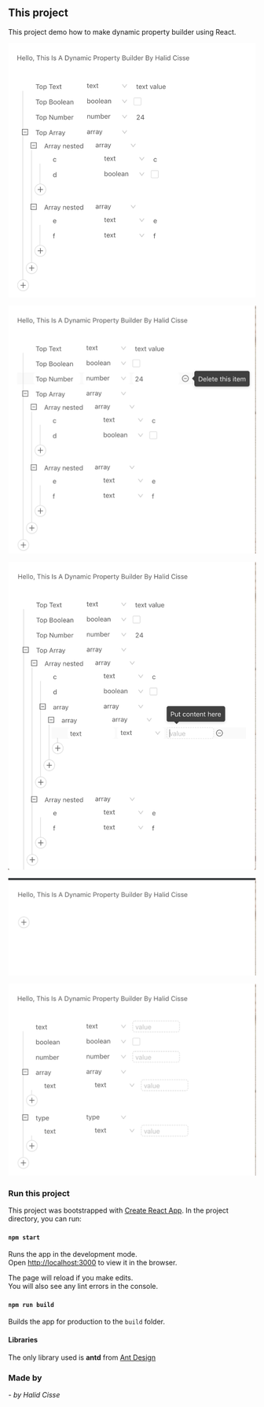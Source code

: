 
## This project

This project demo how to make dynamic property builder using React.

![Screen shoot](https://github.com/HalidCisse/ObjectBuilder/raw/master/public/screenshot/1.png)

![Screen shoot](https://github.com/HalidCisse/ObjectBuilder/raw/master/public/screenshot/2.png)

![Screen shoot](https://github.com/HalidCisse/ObjectBuilder/raw/master/public/screenshot/3.png)

![Screen shoot](https://github.com/HalidCisse/ObjectBuilder/raw/master/public/screenshot/4.png)

![Screen shoot](https://github.com/HalidCisse/ObjectBuilder/raw/master/public/screenshot/5.png)

### Run this project

This project was bootstrapped with [Create React App](https://github.com/facebook/create-react-app).
In the project directory, you can run:

#### `npm start`

Runs the app in the development mode.<br>
Open [http://localhost:3000](http://localhost:3000) to view it in the browser.

The page will reload if you make edits.<br>
You will also see any lint errors in the console.

#### `npm run build`

Builds the app for production to the `build` folder.<br>

#### Libraries

The only library used is **antd** from  [Ant Design](https://ant.design/components/tree/)


### Made by

_- by Halid Cisse_